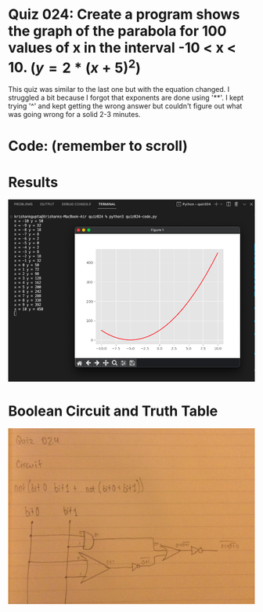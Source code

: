 # Quiz 024: Create a program shows the graph of the parabola for 100 values of x in the interval -10 < x < 10. $(y = 2 * {(x + 5)}^2 )$

This quiz was similar to the last one but with the equation changed. I struggled a bit because I forgot that exponents are done using '**'. I kept trying '^' and kept getting the wrong answer but couldn't figure out what was going wrong for a solid 2-3 minutes.

# Code: (remember to scroll)


# Results

![quiz024-results](./quiz024-results.png)

# Boolean Circuit and Truth Table

![quiz024-circuit](./quiz024-circuit.png)